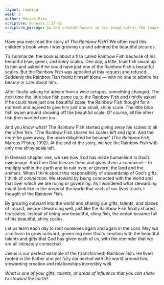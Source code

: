 ```yaml
---
layout: reading
week: 2
author: Mariah Miro
scripture: Genesis 1.27-31
scripture_passage: So God created humans in his image,<br>in the image of God he created them&#59;<br>male and female he created them.<br><br>God blessed them, and God said to them, “Be fruitful and multiply and fill the earth and subdue it and have dominion over the fish of the sea and over the birds of the air and over every living thing that moves upon the earth.” God said, “See, I have given you every plant yielding seed that is upon the face of all the earth and every tree with seed in its fruit&#59; you shall have them for food. And to every beast of the earth and to every bird of the air and to everything that creeps on the earth, everything that has the breath of life, I have given every green plant for food.” And it was so. God saw everything that he had made, and indeed, it was very good. And there was evening and there was morning, the sixth day. 
---
```


Have you ever read the story of <i>The Rainbow Fish</i>? We often read this children's book when I was growing up and admired the beautiful pictures. 

To summarize, the book is about a fish called Rainbow Fish because of his beautiful blue, green, and shiny scales. One day, a little, blue fish swam up to him and asked if he could have just one of the Rainbow Fish's beautiful scales. But the Rainbow Fish was appalled at this request and refused. Suddenly the Rainbow Fish found himself alone — with no one to admire his beauty or care about him.

After finally asking for advice from a wise octopus, something changed. The next time the little blue fish came up to the Rainbow Fish and timidly asked if he could have just one beautiful scale, the Rainbow Fish thought for a moment and agreed to give him just one small, shiny scale. The little blue fish swam around showing off the beautiful scale. Of course, all the other fish then wanted one too.

And you know what? The Rainbow Fish started giving away his scales to all the other fish. "The Rainbow Fish shared his scales left and right. And the more he gave away, the more delighted he became" (<i>The Rainbow Fish</i>, Marcus Pfister, 1992). At the end of the story, we see the Rainbow Fish with only one shiny scale left.  

In Genesis chapter one, we see how God has made humankind in God’s own image. And then God blesses them and gives them a command— to multiply within the earth and to rule over, or govern, the land and the animals. When I think about this responsibility of stewardship of God’s gifts, I think of <i>connection</i>. We steward by being connected with the world and that over which we are ruling or governing. As I wondered what stewarding might look like in the areas of the world that each of our lives touch, I thought of the Rainbow Fish. 

By growing outward into the world and sharing our gifts, talents, and places of impact, we are stewarding well, just like the Rainbow Fish finally shared his scales. Instead of being one beautiful, shiny fish, the ocean became full of his beautiful, shiny scales.

Let us learn each day to root ourselves again and again in the Lord. May we also learn to grow outward, governing over God's creation with the beautiful talents and gifts that God has given each of us, with the reminder that we are all intimately connected.

Jesus is our perfect example of the (transformed) Rainbow Fish. He lived rooted in the Father and yet fully connected with the world around him, stewarding creation and relationships incredibly well. 

<i>What is one of your gifts, talents, or areas of influence that you can share to steward the earth</i>?

